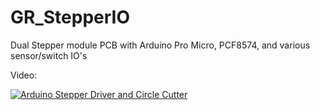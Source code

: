 # GR_StepperIO
Dual Stepper module PCB with Arduino Pro Micro, PCF8574, and various sensor/switch IO's

Video: 

[![Arduino Stepper Driver and Circle Cutter](https://youtu.be/vi/IpUJtn2fGRE/0.jpg)](https://www.youtube.com/watch?v=IpUJtn2fGRE)
